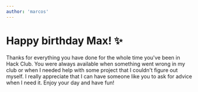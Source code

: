 ```yaml
---
author: 'marcos'
---
```


# Happy birthday Max! ✨
Thanks for everything you have done for the whole time you've been in Hack Club. You were always available when something went wrong in my club or when I needed help with some project that I couldn't figure out myself. I really appreciate that I can have someone like you to ask for advice when I need it. Enjoy your day and have fun!
